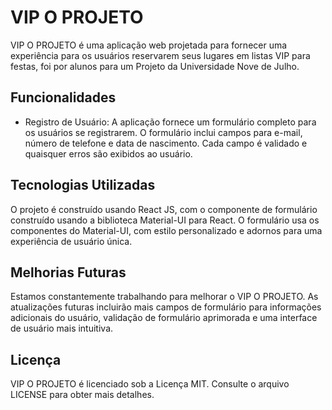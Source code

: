 # VIP O PROJETO

VIP O PROJETO é uma aplicação web projetada para fornecer uma experiência  para os usuários reservarem seus lugares em listas VIP para festas, foi por alunos para um Projeto da Universidade Nove de Julho.

## Funcionalidades
- Registro de Usuário: A aplicação fornece um formulário completo para os usuários se registrarem. O formulário inclui campos para e-mail, número de telefone e data de nascimento. Cada campo é validado e quaisquer erros são exibidos ao usuário.

## Tecnologias Utilizadas
O projeto é construído usando React JS, com o componente de formulário construído usando a biblioteca Material-UI para React. O formulário usa os componentes do Material-UI, com estilo personalizado e adornos para uma experiência de usuário única.

## Melhorias Futuras
Estamos constantemente trabalhando para melhorar o VIP O PROJETO. As atualizações futuras incluirão mais campos de formulário para informações adicionais do usuário, validação de formulário aprimorada e uma interface de usuário mais intuitiva.

## Licença
VIP O PROJETO é licenciado sob a Licença MIT. Consulte o arquivo LICENSE para obter mais detalhes.
